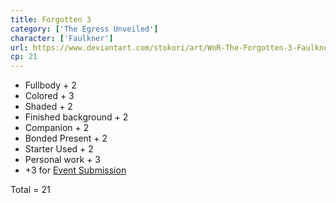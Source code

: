 ```yaml
---
title: Forgotten 3
category: ['The Egress Unveiled']
character: ['Faulkner']
url: https://www.deviantart.com/stokori/art/WoR-The-Forgotten-3-Faulkner-1125956257
cp: 21
---
```


- Fullbody + 2
- Colored + 3
- Shaded + 2
- Finished background + 2
- Companion + 2
- Bonded Present + 2
- Starter Used + 2
- Personal work + 3
- +3 for [Event Submission](https://wor-keeper.com/submissions/view/24747)

Total = 21